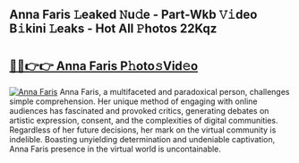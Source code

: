 ## Anna Faris 𝙻eaked 𝙽u𝚍e - Part-Wkb 𝚅𝚒deo B𝚒kini 𝙻eaks - Hot All 𝙿hotos 22Kqz

# <h2><a href="http://ld50ts9.urlbe.top/?page=Anna+Faris">🔗🔗👉👉 Anna Faris P𝚑oto𝚜Vid𝚎o</a></h2>

[![Anna Faris](https://i.imgur.com/eBuTRDB.gif)](http://ld50ts9.urlbe.top/?page=Anna+Faris)
Anna Faris, a multifaceted and paradoxical person, challenges simple comprehension. Her unique method of engaging with online audiences has fascinated and provoked critics, generating debates on artistic expression, consent, and the complexities of digital communities. Regardless of her future decisions, her mark on the virtual community is indelible. Boasting unyielding determination and undeniable captivation, Anna Faris presence in the virtual world is uncontainable.
